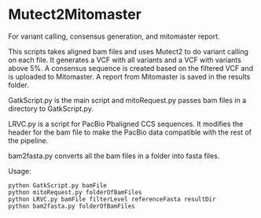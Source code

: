 # Mutect2Mitomaster
For variant calling, consensus generation, and mitomaster report.

This scripts takes aligned bam files and uses Mutect2 to do variant calling on each file. It generates a VCF with all variants and a VCF with variants above 5%. A consensus sequence is created based on the filtered VCF and is uploaded to Mitomaster. A report from Mitomaster is saved in the results folder.

GatkScript.py is the main script and mitoRequest.py passes bam files in a directory to GatkScript.py.

LRVC.py is a script for PacBio Pbaligned CCS sequences. It modifies the header for the bam file to make the PacBio data compatible with the rest of the pipeline.

bam2fasta.py converts all the bam files in a folder into fasta files. 

Usage:

```
python GatkScript.py bamFile
python mitoRequest.py folderOfBamFiles
python LRVC.py bamFile filterLevel referenceFasta resultDir
python bam2fasta.py folderOfBamFiles
```
